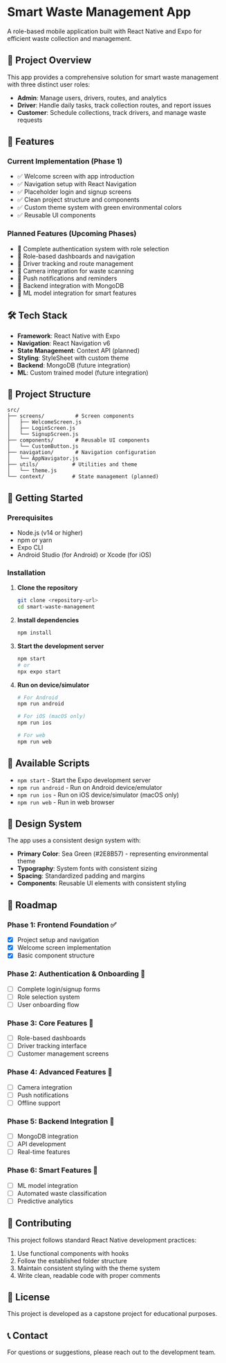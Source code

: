 # Smart Waste Management App

A role-based mobile application built with React Native and Expo for efficient waste collection and management.

## 🎯 Project Overview

This app provides a comprehensive solution for smart waste management with three distinct user roles:

- **Admin**: Manage users, drivers, routes, and analytics
- **Driver**: Handle daily tasks, track collection routes, and report issues
- **Customer**: Schedule collections, track drivers, and manage waste requests

## 🚀 Features

### Current Implementation (Phase 1)

- ✅ Welcome screen with app introduction
- ✅ Navigation setup with React Navigation
- ✅ Placeholder login and signup screens
- ✅ Clean project structure and components
- ✅ Custom theme system with green environmental colors
- ✅ Reusable UI components

### Planned Features (Upcoming Phases)

- 🔄 Complete authentication system with role selection
- 🔄 Role-based dashboards and navigation
- 🔄 Driver tracking and route management
- 🔄 Camera integration for waste scanning
- 🔄 Push notifications and reminders
- 🔄 Backend integration with MongoDB
- 🔄 ML model integration for smart features

## 🛠️ Tech Stack

- **Framework**: React Native with Expo
- **Navigation**: React Navigation v6
- **State Management**: Context API (planned)
- **Styling**: StyleSheet with custom theme
- **Backend**: MongoDB (future integration)
- **ML**: Custom trained model (future integration)

## 📁 Project Structure

```
src/
├── screens/          # Screen components
│   ├── WelcomeScreen.js
│   ├── LoginScreen.js
│   └── SignupScreen.js
├── components/       # Reusable UI components
│   └── CustomButton.js
├── navigation/       # Navigation configuration
│   └── AppNavigator.js
├── utils/           # Utilities and theme
│   └── theme.js
└── context/         # State management (planned)
```

## 🚦 Getting Started

### Prerequisites

- Node.js (v14 or higher)
- npm or yarn
- Expo CLI
- Android Studio (for Android) or Xcode (for iOS)

### Installation

1. **Clone the repository**

   ```bash
   git clone <repository-url>
   cd smart-waste-management
   ```

2. **Install dependencies**

   ```bash
   npm install
   ```

3. **Start the development server**

   ```bash
   npm start
   # or
   npx expo start
   ```

4. **Run on device/simulator**

   ```bash
   # For Android
   npm run android

   # For iOS (macOS only)
   npm run ios

   # For web
   npm run web
   ```

## 📱 Available Scripts

- `npm start` - Start the Expo development server
- `npm run android` - Run on Android device/emulator
- `npm run ios` - Run on iOS device/simulator (macOS only)
- `npm run web` - Run in web browser

## 🎨 Design System

The app uses a consistent design system with:

- **Primary Color**: Sea Green (#2E8B57) - representing environmental theme
- **Typography**: System fonts with consistent sizing
- **Spacing**: Standardized padding and margins
- **Components**: Reusable UI elements with consistent styling

## 🔮 Roadmap

### Phase 1: Frontend Foundation ✅

- [x] Project setup and navigation
- [x] Welcome screen implementation
- [x] Basic component structure

### Phase 2: Authentication & Onboarding 🔄

- [ ] Complete login/signup forms
- [ ] Role selection system
- [ ] User onboarding flow

### Phase 3: Core Features 🔄

- [ ] Role-based dashboards
- [ ] Driver tracking interface
- [ ] Customer management screens

### Phase 4: Advanced Features 🔄

- [ ] Camera integration
- [ ] Push notifications
- [ ] Offline support

### Phase 5: Backend Integration 🔄

- [ ] MongoDB integration
- [ ] API development
- [ ] Real-time features

### Phase 6: Smart Features 🔄

- [ ] ML model integration
- [ ] Automated waste classification
- [ ] Predictive analytics

## 🤝 Contributing

This project follows standard React Native development practices:

1. Use functional components with hooks
2. Follow the established folder structure
3. Maintain consistent styling with the theme system
4. Write clean, readable code with proper comments

## 📄 License

This project is developed as a capstone project for educational purposes.

## 📞 Contact

For questions or suggestions, please reach out to the development team.
